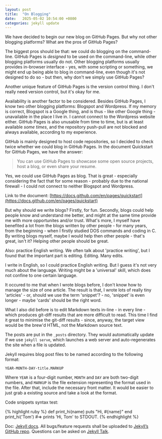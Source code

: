 ```yaml
---
layout: post
title:  "On Blogging"
date:   2025-05-02 10:54:00 +0800
categories: jekyll update
---
```


We have decided to begin our new blog on GitHub Pages.
But why not other blogging platforms?
What are the pros of GitHub Pages?

The biggest pros should be that: we could do blogging on the
command-line. GitHub Pages is *designed* to be used on the command-line,
while other blogging platforms usually do not. Other blogging platforms
usually provides in-browser interface - yes, with some scripting or something,
we might end up being able to blog in command-line, even though it's not
designed to do so - but then, why don't we simply use GitHub Pages?

Another unique feature of GitHub Pages is the version control thing. I don't
really need version control,
but it's okay for me.

Availability is another factor to be considered. Besides GitHub Pages,
I know two other blogging platforms: Blogspot and Wordpress. If my memory
is correct, Blogspot is a Google thing, and is thus - like other Google
thing - unavailable in the place I live in. I cannot connect to the
Wordpress website either. GitHub Pages is also unusable from time to time,
but is at least available *some times*, and the repository push-pull
are not blocked and always available, according to my experience.

GitHub is mainly designed to host code repositories, so I decided to
check twice whether we could blog in GitHub Pages.
In the document Quickstart for GitHub Pages, we have the answer:

> You can use GitHub Pages to showcase some open source projects,
> host a blog, or even share your resume.

Yes, we could use GitHub Pages as blog. That is great - especially
considering the fact that for some reason - probably due to
the national firewall -
I could not connect to neither Blogspot and Wordpress.

Link to the document:
[https://docs.github.com/en/pages/quickstart](https://docs.github.com/en/pages/quickstart)

But why should we write blogs?
Firstly,
for fun.
Secondly,
blogs could help people know and understand me better,
 and might
at the same time provide me with more opportunites and/or trust. What's more,
I myself have benefited a lot from the blogs written by other people - for
many years, from the beginning - when I firstly studied DOS commands and coding
in C.
By writing blogs myself, maybe I would help then other people - that's great,
isn't it? Helping other people should be great.

Also: practice English writing. We often talk about 'practice writing',
but I found that the important part is editing. Editing. Many edits.

I write in English, so I could practice English writing. But I guess it's
not very much about the language. Writing might be a 'universal' skill, which
does not confine to one certain language.

It occured to me that when I wrote blogs before, I don't know how to
manage the size of one article. The result is that, I wrote lots of really
tiny 'articles' - or, should we use the term 'snippet'? - no, 'snippet'
is even longer - maybe 'cards'
should be the right word.

What I also did before is to edit Markdown texts in-line - in every line -
which produces git-diff results that are more difficult to read. This time
I find it great to minimise the git-diff results - since, anyway, the
target view would be the brew'd HTML, not the Markdown source text.

The posts are put in the `_posts` directory.
They would automatically update if we use 
`jekyll serve`, which launches a web server and auto-regenerates the site 
when a file is updated.

Jekyll requires blog post files to be named according to the following format:

`YEAR-MONTH-DAY-title.MARKUP`

Where `YEAR` is a four-digit number,
 `MONTH` and `DAY` are both two-digit numbers,
 and `MARKUP` is the file extension representing the format used in the file.
 After that, include the necessary front matter.
It would be easier to just grab a existing source and take a look at the
format.

Code snippets syntax test:

{% highlight ruby %}
def print_hi(name)
  puts "Hi, #{name}"
end
print_hi('Tom')
#=> prints 'Hi, Tom' to STDOUT.
{% endhighlight %}

Doc: [Jekyll docs][jekyll-docs].
 All bugs/feature requests shall be uploaded to
[Jekyll’s GitHub repo][jekyll-gh].
 Questions can be asked on [Jekyll Talk][jekyll-talk].

[jekyll-docs]: https://jekyllrb.com/docs/home
[jekyll-gh]:   https://github.com/jekyll/jekyll
[jekyll-talk]: https://talk.jekyllrb.com/

